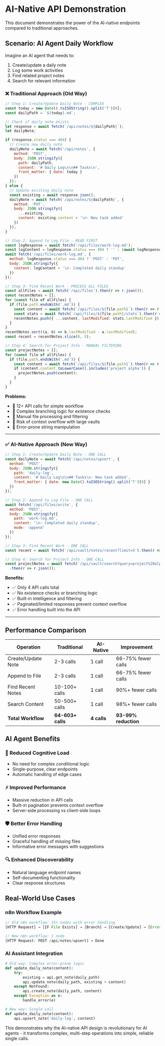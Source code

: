 # AI-Native API Demonstration

This document demonstrates the power of the AI-native endpoints compared to traditional approaches.

## Scenario: AI Agent Daily Workflow

Imagine an AI agent that needs to:
1. Create/update a daily note
2. Log some work activities  
3. Find related project notes
4. Search for relevant information

### ❌ Traditional Approach (Old Way)

```javascript
// Step 1: Create/Update Daily Note - COMPLEX
const today = new Date().toISOString().split('T')[0];
const dailyPath = `${today}.md`;

// Check if daily note exists
let response = await fetch(`/api/notes/${dailyPath}`);
let dailyNote;

if (response.status === 404) {
  // Create new daily note
  dailyNote = await fetch('/api/notes', {
    method: 'POST',
    body: JSON.stringify({
      path: dailyPath,
      content: '# Daily Log\n\n## Tasks\n',
      front_matter: { date: today }
    })
  });
} else {
  // Update existing daily note
  const existing = await response.json();
  dailyNote = await fetch(`/api/notes/${dailyPath}`, {
    method: 'PUT', 
    body: JSON.stringify({
      ...existing,
      content: existing.content + '\n- New task added'
    })
  });
}

// Step 2: Append to Log File - READ FIRST
const logResponse = await fetch('/api/files/work-log.md');
const logContent = logResponse.status === 404 ? '' : (await logResponse.json()).content;
await fetch('/api/files/work-log.md', {
  method: logResponse.status === 404 ? 'POST' : 'PUT',
  body: JSON.stringify({
    content: logContent + '\n- Completed daily standup'
  })
});

// Step 3: Find Recent Work - PROCESS ALL FILES  
const allFiles = await fetch('/api/files').then(r => r.json());
const recentNotes = [];
for (const file of allFiles) {
  if (file.path.endsWith('.md')) {
    const content = await fetch(`/api/files/${file.path}`).then(r => r.json());
    const stats = await fetch(`/api/files/${file.path}/stats`).then(r => r.json());
    recentNotes.push({ ...content, lastModified: stats.lastModified });
  }
}
recentNotes.sort((a, b) => b.lastModified - a.lastModified);
const recent = recentNotes.slice(0, 5);

// Step 4: Search for Project Info - MANUAL FILTERING
const projectNotes = [];
for (const file of allFiles) {
  if (file.path.endsWith('.md')) {
    const content = await fetch(`/api/files/${file.path}`).then(r => r.json());
    if (content.content.toLowerCase().includes('project alpha')) {
      projectNotes.push(content);
    }
  }
}
```

**Problems:**
- 🔴 12+ API calls for simple workflow
- 🔴 Complex branching logic for existence checks
- 🔴 Manual file processing and filtering  
- 🔴 Risk of context overflow with large vaults
- 🔴 Error-prone string manipulation

---

### ✅ AI-Native Approach (New Way)

```javascript
// Step 1: Create/Update Daily Note - ONE CALL
const dailyNote = await fetch('/api/notes/upsert', {
  method: 'POST',
  body: JSON.stringify({
    path: 'daily-log',
    content: '# Daily Log\n\n## Tasks\n- New task added',
    front_matter: { date: new Date().toISOString().split('T')[0] }
  })
});

// Step 2: Append to Log File - ONE CALL
await fetch('/api/files/write', {
  method: 'POST',
  body: JSON.stringify({
    path: 'work-log.md',
    content: '\n- Completed daily standup',
    mode: 'append'
  })
});

// Step 3: Find Recent Work - ONE CALL
const recent = await fetch('/api/vault/notes/recent?limit=5').then(r => r.json());

// Step 4: Search for Project Info - ONE CALL  
const projectNotes = await fetch('/api/vault/search?query=project%20alpha&scope[]=content')
  .then(r => r.json());
```

**Benefits:**
- ✅ Only 4 API calls total
- ✅ No existence checks or branching logic
- ✅ Built-in intelligence and filtering
- ✅ Paginated/limited responses prevent context overflow
- ✅ Error handling built into the API

---

## Performance Comparison

| Operation | Traditional | AI-Native | Improvement |
|-----------|-------------|-----------|-------------|
| Create/Update Note | 2-3 calls | 1 call | 66-75% fewer calls |
| Append to File | 2-3 calls | 1 call | 66-75% fewer calls |
| Find Recent Notes | 10-100+ calls | 1 call | 90%+ fewer calls |
| Search Content | 50-500+ calls | 1 call | 98%+ fewer calls |
| **Total Workflow** | **64-603+ calls** | **4 calls** | **93-99% reduction** |

## AI Agent Benefits

### 🧠 Reduced Cognitive Load
- No need for complex conditional logic
- Single-purpose, clear endpoints  
- Automatic handling of edge cases

### ⚡ Improved Performance
- Massive reduction in API calls
- Built-in pagination prevents context overflow
- Server-side processing vs client-side loops

### 🛡️ Better Error Handling
- Unified error responses
- Graceful handling of missing files
- Informative error messages with suggestions

### 🔍 Enhanced Discoverability  
- Natural language endpoint names
- Self-documenting functionality
- Clear response structures

## Real-World Use Cases

### n8n Workflow Example
```javascript
// Old n8n workflow: 15+ nodes with error handling
[HTTP Request] → [IF File Exists] → [Branch] → [Create/Update] → [Error Handler] → ...

// New n8n workflow: 1 node
[HTTP Request: POST /api/notes/upsert] → Done
```

### AI Assistant Integration
```python
# Old way: Complex error-prone logic
def update_daily_note(content):
    try:
        existing = api.get_note(daily_path)
        api.update_note(daily_path, existing + content)
    except NotFound:
        api.create_note(daily_path, content)
    except Exception as e:
        handle_error(e)

# New way: Single call
def update_daily_note(content):
    api.upsert_note('daily-log', content)
```

This demonstrates why the AI-native API design is revolutionary for AI agents - it transforms complex, multi-step operations into simple, reliable single calls.